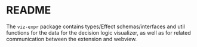 # README

The `viz-expr` package contains types/Effect schemas/interfaces and util functions for the data for the decision logic visualizer, as well as for related communication between the extension and webview.
